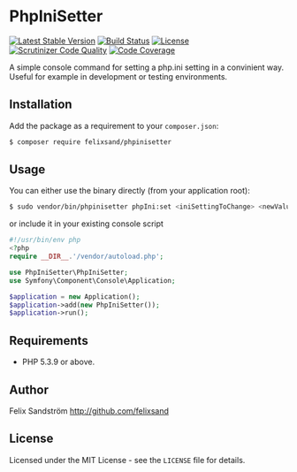 # PhpIniSetter

[![Latest Stable Version](https://poser.pugx.org/felixsand/phpinisetter/v/stable)](https://packagist.org/packages/felixsand/phpinisetter)
[![Build Status](https://travis-ci.org/felixsand/phpinisetter.svg?branch=master)](https://travis-ci.org/felixsand/phpinisetter)
[![License](https://poser.pugx.org/felixsand/phpinisetter/license)](https://packagist.org/packages/felixsand/phpinisetter)
[![Scrutinizer Code Quality](https://scrutinizer-ci.com/g/felixsand/phpinisetter/badges/quality-score.png?b=master)](https://scrutinizer-ci.com/g/felixsand/phpinisetter/?branch=master)
[![Code Coverage](https://scrutinizer-ci.com/g/felixsand/phpinisetter/badges/coverage.png?b=master)](https://scrutinizer-ci.com/g/felixsand/phpinisetter/?branch=master)

A simple console command for setting a php.ini setting in a convinient way.
Useful for example in development or testing environments.

## Installation
Add the package as a requirement to your `composer.json`:
```bash
$ composer require felixsand/phpinisetter
```

## Usage
You can either use the binary directly (from your application root):
```bash
$ sudo vendor/bin/phpinisetter phpIni:set <iniSettingToChange> <newValue>
```

or include it in your existing console script
```php
#!/usr/bin/env php
<?php
require __DIR__.'/vendor/autoload.php';

use PhpIniSetter\PhpIniSetter;
use Symfony\Component\Console\Application;

$application = new Application();
$application->add(new PhpIniSetter());
$application->run();
```

## Requirements
- PHP 5.3.9 or above.

## Author
Felix Sandström <http://github.com/felixsand>

## License
Licensed under the MIT License - see the `LICENSE` file for details.
